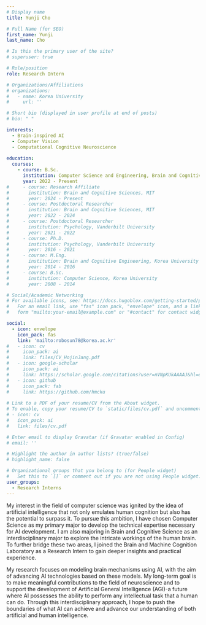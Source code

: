 ```yaml
---
# Display name
title: Yunji Cho

# Full Name (for SEO)
first_name: Yunji
last_name: Cho

# Is this the primary user of the site?
# superuser: true

# Role/position
role: Research Intern

# Organizations/Affiliations
# organizations:
#   - name: Korea University
#     url: ''

# Short bio (displayed in user profile at end of posts)
# bio: " "

interests:
  - Brain-inspired AI
  - Computer Vision
  - Computational Cognitive Neuroscience
    
education:
  courses:
    - course: B.Sc.
      institution: Computer Science and Engineering, Brain and Cognitive Sciences, Korea University
      year: 2022 - Present
#     - course: Research Affiliate
#       institution: Brain and Cognitive Sciences, MIT
#       year: 2024 - Present
#     - course: Postdoctoral Researcher
#       institution: Brain and Cognitive Sciences, MIT
#       year: 2022 - 2024
#     - course: Postdoctoral Researcher
#       institution: Psychology, Vanderbilt University
#       year: 2021 - 2022
#     - course: Ph.D. 
#       institution: Psychology, Vanderbilt University
#       year: 2016 - 2021
#     - course: M.Eng. 
#       institution: Brain and Cognitive Engineering, Korea University
#       year: 2014 - 2016
#     - course: B.Sc.
#       institution: Computer Science, Korea University
#       year: 2008 - 2014

# Social/Academic Networking
# For available icons, see: https://docs.hugoblox.com/getting-started/page-builder/#icons
#   For an email link, use "fas" icon pack, "envelope" icon, and a link in the
#   form "mailto:your-email@example.com" or "#contact" for contact widget.

social:
  - icon: envelope
    icon_pack: fas
    link: 'mailto:robosun78@korea.ac.kr' 
#   - icon: cv
#     icon_pack: ai
#     link: files/CV_HojinJang.pdf
#   - icon: google-scholar
#     icon_pack: ai
#     link: https://scholar.google.com/citations?user=nVNpKUkAAAAJ&hl=en
#   - icon: github
#     icon_pack: fab
#     link: https://github.com/hmcku
  
# Link to a PDF of your resume/CV from the About widget.
# To enable, copy your resume/CV to `static/files/cv.pdf` and uncomment the lines below.
# - icon: cv
#   icon_pack: ai
#   link: files/cv.pdf

# Enter email to display Gravatar (if Gravatar enabled in Config)
# email: ''

# Highlight the author in author lists? (true/false)
# highlight_name: false

# Organizational groups that you belong to (for People widget)
#   Set this to `[]` or comment out if you are not using People widget.
user_groups:
  - Research Interns
---
```


My interest in the field of computer science was ignited by the idea of artificial intelligence that not only emulates human cognition but also has the potential to surpass it. To pursue this ambition, I have chosen Computer Science as my primary major to develop the technical expertise necessary for AI development. I am also majoring in Brain and Cognitive Science as an interdisciplinary major to explore the intricate workings of the human brain. To further bridge these two areas, I joined the Brain and Machine Cognition Laboratory as a Research Intern to gain deeper insights and practical experience. 

My research focuses on modeling brain mechanisms using AI, with the aim of advancing AI technologies based on these models. My long-term goal is to make meaningful contributions to the field of neuroscience and to support the development of Artificial General Intelligence (AGI)-a future where AI possesses the ability to perform any intellectual task that a human can do. Through this interdisciplinary approach, I hope to push the boundaries of what AI can achieve and advance our understanding of both artificial and human intelligence.